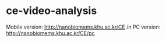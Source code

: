 # ce-video-analysis
Mobile version: http://nanobiomems.khu.ac.kr/CE /n
PC version: http://nanobiomems.khu.ac.kr/CE/pc
